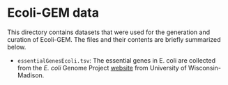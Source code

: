 # Ecoli-GEM data

This directory contains datasets that were used for the generation and curation of Ecoli-GEM. The files and their contents are briefly summarized below.


- `essentialGenesEcoli.tsv`: The essential genes in E. coli are collected from the _E. coli_ Genome Project [website](https://www.alliancegenome.org) from University of Wisconsin-Madison.

